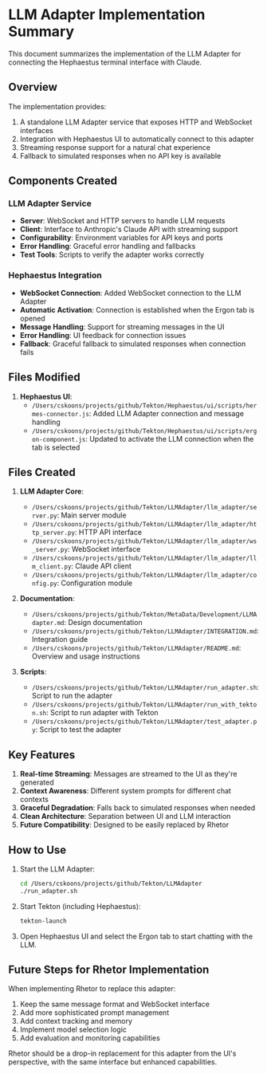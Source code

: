 # LLM Adapter Implementation Summary

This document summarizes the implementation of the LLM Adapter for connecting the Hephaestus terminal interface with Claude.

## Overview

The implementation provides:

1. A standalone LLM Adapter service that exposes HTTP and WebSocket interfaces
2. Integration with Hephaestus UI to automatically connect to this adapter
3. Streaming response support for a natural chat experience
4. Fallback to simulated responses when no API key is available

## Components Created

### LLM Adapter Service

- **Server**: WebSocket and HTTP servers to handle LLM requests
- **Client**: Interface to Anthropic's Claude API with streaming support
- **Configurability**: Environment variables for API keys and ports
- **Error Handling**: Graceful error handling and fallbacks
- **Test Tools**: Scripts to verify the adapter works correctly

### Hephaestus Integration

- **WebSocket Connection**: Added WebSocket connection to the LLM Adapter
- **Automatic Activation**: Connection is established when the Ergon tab is opened
- **Message Handling**: Support for streaming messages in the UI
- **Error Handling**: UI feedback for connection issues
- **Fallback**: Graceful fallback to simulated responses when connection fails

## Files Modified

1. **Hephaestus UI**:
   - `/Users/cskoons/projects/github/Tekton/Hephaestus/ui/scripts/hermes-connector.js`: Added LLM Adapter connection and message handling
   - `/Users/cskoons/projects/github/Tekton/Hephaestus/ui/scripts/ergon-component.js`: Updated to activate the LLM connection when the tab is selected

## Files Created

1. **LLM Adapter Core**:
   - `/Users/cskoons/projects/github/Tekton/LLMAdapter/llm_adapter/server.py`: Main server module
   - `/Users/cskoons/projects/github/Tekton/LLMAdapter/llm_adapter/http_server.py`: HTTP API interface
   - `/Users/cskoons/projects/github/Tekton/LLMAdapter/llm_adapter/ws_server.py`: WebSocket interface
   - `/Users/cskoons/projects/github/Tekton/LLMAdapter/llm_adapter/llm_client.py`: Claude API client
   - `/Users/cskoons/projects/github/Tekton/LLMAdapter/llm_adapter/config.py`: Configuration module

2. **Documentation**:
   - `/Users/cskoons/projects/github/Tekton/MetaData/Development/LLMAdapter.md`: Design documentation
   - `/Users/cskoons/projects/github/Tekton/LLMAdapter/INTEGRATION.md`: Integration guide
   - `/Users/cskoons/projects/github/Tekton/LLMAdapter/README.md`: Overview and usage instructions

3. **Scripts**:
   - `/Users/cskoons/projects/github/Tekton/LLMAdapter/run_adapter.sh`: Script to run the adapter
   - `/Users/cskoons/projects/github/Tekton/LLMAdapter/run_with_tekton.sh`: Script to run adapter with Tekton
   - `/Users/cskoons/projects/github/Tekton/LLMAdapter/test_adapter.py`: Script to test the adapter

## Key Features

1. **Real-time Streaming**: Messages are streamed to the UI as they're generated
2. **Context Awareness**: Different system prompts for different chat contexts
3. **Graceful Degradation**: Falls back to simulated responses when needed
4. **Clean Architecture**: Separation between UI and LLM interaction
5. **Future Compatibility**: Designed to be easily replaced by Rhetor

## How to Use

1. Start the LLM Adapter:
   ```bash
   cd /Users/cskoons/projects/github/Tekton/LLMAdapter
   ./run_adapter.sh
   ```

2. Start Tekton (including Hephaestus):
   ```bash
   tekton-launch
   ```

3. Open Hephaestus UI and select the Ergon tab to start chatting with the LLM.

## Future Steps for Rhetor Implementation

When implementing Rhetor to replace this adapter:

1. Keep the same message format and WebSocket interface
2. Add more sophisticated prompt management
3. Add context tracking and memory
4. Implement model selection logic
5. Add evaluation and monitoring capabilities

Rhetor should be a drop-in replacement for this adapter from the UI's perspective, with the same interface but enhanced capabilities.